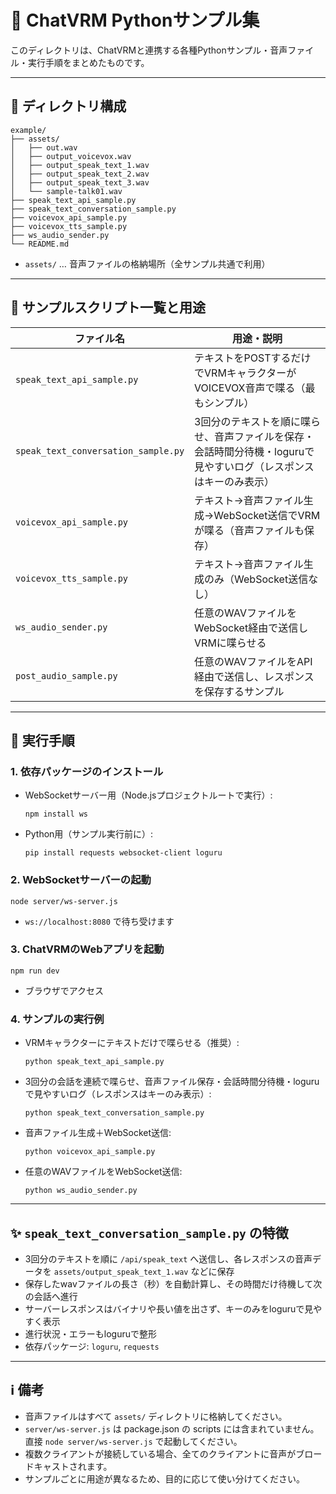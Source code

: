 # 🎤 ChatVRM Pythonサンプル集

このディレクトリは、ChatVRMと連携する各種Pythonサンプル・音声ファイル・実行手順をまとめたものです。

---

## 📁 ディレクトリ構成

```
example/
├── assets/
│   ├── out.wav
│   ├── output_voicevox.wav
│   ├── output_speak_text_1.wav
│   ├── output_speak_text_2.wav
│   ├── output_speak_text_3.wav
│   └── sample-talk01.wav
├── speak_text_api_sample.py
├── speak_text_conversation_sample.py
├── voicevox_api_sample.py
├── voicevox_tts_sample.py
├── ws_audio_sender.py
└── README.md
```

- `assets/` … 音声ファイルの格納場所（全サンプル共通で利用）

---

## 📝 サンプルスクリプト一覧と用途

| ファイル名                        | 用途・説明 |
|-----------------------------------|-----------|
| `speak_text_api_sample.py`        | テキストをPOSTするだけでVRMキャラクターがVOICEVOX音声で喋る（最もシンプル） |
| `speak_text_conversation_sample.py` | 3回分のテキストを順に喋らせ、音声ファイルを保存・会話時間分待機・loguruで見やすいログ（レスポンスはキーのみ表示）|
| `voicevox_api_sample.py`          | テキスト→音声ファイル生成→WebSocket送信でVRMが喋る（音声ファイルも保存） |
| `voicevox_tts_sample.py`          | テキスト→音声ファイル生成のみ（WebSocket送信なし） |
| `ws_audio_sender.py`              | 任意のWAVファイルをWebSocket経由で送信しVRMに喋らせる |
| `post_audio_sample.py`            | 任意のWAVファイルをAPI経由で送信し、レスポンスを保存するサンプル |

---

## 🚀 実行手順

### 1. 依存パッケージのインストール

- WebSocketサーバー用（Node.jsプロジェクトルートで実行）:

  ```
  npm install ws
  ```

- Python用（サンプル実行前に）:

  ```
  pip install requests websocket-client loguru
  ```

### 2. WebSocketサーバーの起動

```
node server/ws-server.js
```
- `ws://localhost:8080` で待ち受けます

### 3. ChatVRMのWebアプリを起動

```
npm run dev
```
- ブラウザでアクセス

### 4. サンプルの実行例

- VRMキャラクターにテキストだけで喋らせる（推奨）:

  ```
  python speak_text_api_sample.py
  ```

- 3回分の会話を連続で喋らせ、音声ファイル保存・会話時間分待機・loguruで見やすいログ（レスポンスはキーのみ表示）:

  ```
  python speak_text_conversation_sample.py
  ```

- 音声ファイル生成＋WebSocket送信:

  ```
  python voicevox_api_sample.py
  ```

- 任意のWAVファイルをWebSocket送信:

  ```
  python ws_audio_sender.py
  ```

---

## ✨ `speak_text_conversation_sample.py` の特徴

- 3回分のテキストを順に `/api/speak_text` へ送信し、各レスポンスの音声データを `assets/output_speak_text_1.wav` などに保存
- 保存したwavファイルの長さ（秒）を自動計算し、その時間だけ待機して次の会話へ進行
- サーバーレスポンスはバイナリや長い値を出さず、キーのみをloguruで見やすく表示
- 進行状況・エラーもloguruで整形
- 依存パッケージ: `loguru`, `requests`

---

## ℹ️ 備考

- 音声ファイルはすべて `assets/` ディレクトリに格納してください。
- `server/ws-server.js` は package.json の scripts には含まれていません。直接 `node server/ws-server.js` で起動してください。
- 複数クライアントが接続している場合、全てのクライアントに音声がブロードキャストされます。
- サンプルごとに用途が異なるため、目的に応じて使い分けてください。
